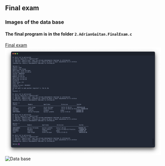## Final exam 
### Images of the data base
#### The final program is in the folder `2.AdrianGaitan.FinalExam.c`
[Final exam](./2.AdrianGaitan.FinalExam.c)
![Data base](./images/2.AdrianGaitan.FinalExam.png)
![Data base](./images/2.AdrianGaitan.png)